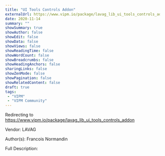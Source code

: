 ```yaml
---
title: "UI Tools Controls Addon"
externalUrl: https://www.vipm.io/package/lavag_lib_ui_tools_controls_addon
date: 2020-11-14
summary: ""
showSummary: true
showAuthor: false
showEdit: false
showData: false
showViews: false
showReadingTime: false
showWordCount: false
showBreadcrumbs: false
showHeadingAnchors: false
sharingLinks: false
showZenMode: false
showPagination: false
showRelatedContent: false
draft: true
tags:
 - "VIPM"
 - "VIPM Community"
---
```


Redirecting to https://www.vipm.io/package/lavag_lib_ui_tools_controls_addon

Vendor: LAVAG

Author(s): Francois Normandin
 
Full Description:
